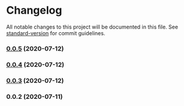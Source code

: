 # Changelog

All notable changes to this project will be documented in this file. See [standard-version](https://github.com/conventional-changelog/standard-version) for commit guidelines.

### [0.0.5](https://github.com/emirayka/parcom/compare/v0.0.4...v0.0.5) (2020-07-12)

### [0.0.4](https://github.com/emirayka/parcom/compare/v0.0.3...v0.0.4) (2020-07-12)

### [0.0.3](https://github.com/emirayka/parcom/compare/v0.0.2...v0.0.3) (2020-07-12)

### 0.0.2 (2020-07-11)
